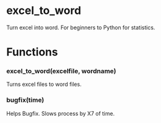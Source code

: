 # excel_to_word
Turn excel into word. For beginners to Python for statistics.
<h1>Functions</h1>
<h3>excel_to_word(excelfile, wordname)</h3>
Turns excel files to word files.
<h3>bugfix(time)</h3>
Helps Bugfix. Slows process by X7 of time.
